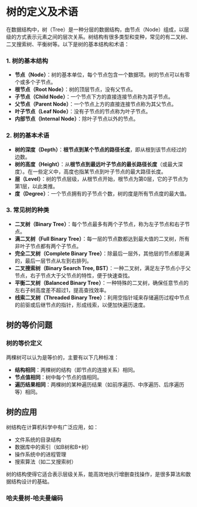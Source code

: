 # 树的定义及术语
在数据结构中，树（Tree）是一种分层的数据结构，由节点（Node）组成，以层级的方式表示元素之间的层次关系。树结构有很多类型和变种，常见的有二叉树、二叉搜索树、平衡树等。以下是树的基本结构和术语：

### 1. 树的基本结构
- **节点（Node）**：树的基本单位，每个节点包含一个数据项。树的节点可以有零个或多个子节点。
- **根节点（Root Node）**：树的顶层节点，没有父节点。
- **子节点（Child Node）**：一个节点下方的直接连接节点称为其子节点。
- **父节点（Parent Node）**：一个节点上方的直接连接节点称为其父节点。
- **叶子节点（Leaf Node）**：没有子节点的节点称为叶子节点。
- **内部节点（Internal Node）**：除叶子节点以外的节点。

### 2. 树的基本术语
- **树的深度（Depth）**：**根节点到某个节点的路径长度**，即从根到该节点经过的边数。
- **树的高度（Height）**：从**根节点到最远叶子节点的最长路径长度**（或最大深度）。在一些定义中，高度也指某节点到叶子节点的最大路径长度。
- **层（Level）**：树的节点层级，从根节点开始，根节点为第0层，它的子节点为第1层，以此类推。
- **度（Degree）**：一个节点拥有的子节点个数，树的度是所有节点度的最大值。

### 3. 常见树的种类
- **二叉树（Binary Tree）**：每个节点最多有两个子节点，称为左子节点和右子节点。
- **满二叉树（Full Binary Tree）**：每一层的节点数都达到最大值的二叉树，所有非叶子节点都有两个子节点。
- **完全二叉树（Complete Binary Tree）**：除最后一层外，其他层的节点都是满的，最后一层节点从左到右排列。
- **二叉搜索树（Binary Search Tree, BST）**：一种二叉树，满足左子节点小于父节点，右子节点大于父节点的特性，便于快速查找。
- **平衡二叉树（Balanced Binary Tree）**：一种特殊的二叉树，确保任意节点的左右子树高度差不超过1，提高查找效率。
- **线索二叉树（Threaded Binary Tree）**：利用空指针域来存储遍历过程中节点的前驱或后继节点的指针，形成线索，以便加快遍历速度。

## 树的等价问题
### 树的等价定义
两棵树可以认为是等价的，主要有以下几种标准：

- **结构相同**：两棵树的结构（即节点的连接关系）相同。
- **节点值相同**：树中每个节点的值相同。
- **遍历结果相同**：两棵树的某种遍历结果（如前序遍历、中序遍历、后序遍历等）相同。

## 树的应用
树结构在计算机科学中有广泛应用，如：
- 文件系统的目录结构
- 数据库中的索引（如B树和B+树）
- 操作系统中的进程管理
- 搜索算法（如二叉搜索树）
  
树的结构使得它适合表示层级关系，能高效地执行增删查找操作，是很多算法和数据结构设计的基础。


### 哈夫曼树-哈夫曼编码